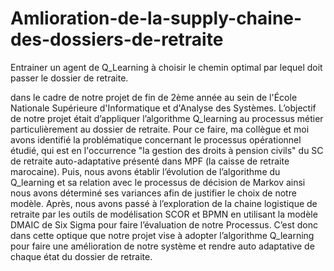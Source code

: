 # Amlioration-de-la-supply-chaine-des-dossiers-de-retraite
Entrainer un agent de Q_Learning à choisir le chemin optimal par lequel doit passer le dossier de retraite.


dans le cadre de notre projet de fin de 2ème année au sein de l'École Nationale Supérieure d'Informatique et d'Analyse des Systèmes. L’objectif de notre projet était d’appliquer l’algorithme Q_learning au processus métier particulièrement au dossier de retraite.
Pour ce faire, ma collègue et moi avons identifié la problématique concernant le processus opérationnel étudié, qui est en l'occurrence "la gestion des droits à pension civils" du SC de retraite auto-adaptative présenté dans MPF (la caisse de retraite marocaine). Puis, nous avons établir l’évolution de l’algorithme du Q_learning et sa relation avec le processus de décision de Markov ainsi nous avons déterminé ses variances afin de justifier le choix de notre modèle. Après, nous avons passé à l’exploration de la chaine logistique de retraite par les outils de modélisation SCOR et BPMN en utilisant la modèle DMAIC de Six Sigma pour faire l’évaluation de notre Processus.
C’est donc dans cette optique que notre projet vise à adopter l’algorithme Q_learning pour faire une amélioration de notre système et rendre auto adaptative de chaque état du dossier de retraite.

